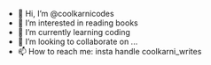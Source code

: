 - 👋 Hi, I’m @coolkarnicodes
- 👀 I’m interested in reading books
- 🌱 I’m currently learning coding
- 💞️ I’m looking to collaborate on ...
- 📫 How to reach me: insta handle coolkarni_writes

<!---
Heyy!! My name is GArgi and i'm here to learn coding and practice programming on a daily basis. I'll try not to miss any single day cause I really want ir.
--->

